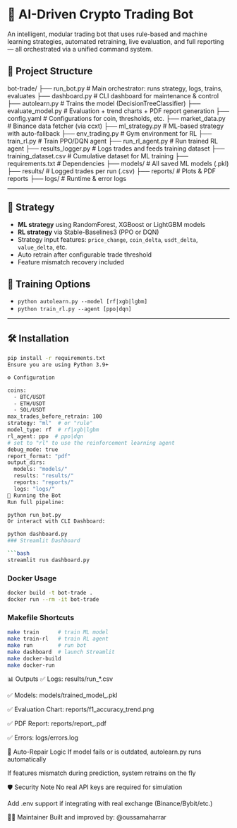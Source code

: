# 🤖 AI-Driven Crypto Trading Bot

An intelligent, modular trading bot that uses rule-based and machine learning strategies, automated retraining, live evaluation, and full reporting — all orchestrated via a unified command system.


## 📁 Project Structure

bot-trade/
├── run_bot.py # Main orchestrator: runs strategy, logs, trains, evaluates
├── dashboard.py # CLI dashboard for maintenance & control
├── autolearn.py # Trains the model (DecisionTreeClassifier)
├── evaluate_model.py # Evaluation + trend charts + PDF report generation
├── config.yaml # Configurations for coin, thresholds, etc.
├── market_data.py # Binance data fetcher (via ccxt)
├── ml_strategy.py # ML-based strategy with auto-fallback
├── env_trading.py # Gym environment for RL
├── train_rl.py # Train PPO/DQN agent
├── run_rl_agent.py # Run trained RL agent
├── results_logger.py # Logs trades and feeds training dataset
├── training_dataset.csv # Cumulative dataset for ML training
├── requirements.txt # Dependencies
├── models/ # All saved ML models (.pkl)
├── results/ # Logged trades per run (.csv)
├── reports/ # Plots & PDF reports
├── logs/ # Runtime & error logs


---

## 🧠 Strategy

- **ML strategy** using RandomForest, XGBoost or LightGBM models
- **RL strategy** via Stable-Baselines3 (PPO or DQN)
- Strategy input features: `price_change`, `coin_delta`, `usdt_delta`, `value_delta`, etc.
- Auto retrain after configurable trade threshold
- Feature mismatch recovery included

## 🚀 Training Options
- `python autolearn.py --model [rf|xgb|lgbm]`
- `python train_rl.py --agent [ppo|dqn]`


---


## 🛠️ Installation

```bash
pip install -r requirements.txt
Ensure you are using Python 3.9+

⚙️ Configuration

coins:
  - BTC/USDT
  - ETH/USDT
  - SOL/USDT
max_trades_before_retrain: 100
strategy: "ml"  # or "rule"
model_type: rf  # rf|xgb|lgbm
rl_agent: ppo  # ppo|dqn
# set to "rl" to use the reinforcement learning agent
debug_mode: true
report_format: "pdf"
output_dirs:
  models: "models/"
  results: "results/"
  reports: "reports/"
  logs: "logs/"
🚀 Running the Bot
Run full pipeline:

python run_bot.py
Or interact with CLI Dashboard:

python dashboard.py
### Streamlit Dashboard

```bash
streamlit run dashboard.py
```
### Docker Usage

```bash
docker build -t bot-trade .
docker run --rm -it bot-trade
```
### Makefile Shortcuts

```bash
make train      # train ML model
make train-rl   # train RL agent
make run        # run bot
make dashboard  # launch Streamlit
make docker-build
make docker-run
```



📊 Outputs
✅ Logs: results/run_*.csv

✅ Models: models/trained_model_<timestamp>.pkl

✅ Evaluation Chart: reports/f1_accuracy_trend.png

✅ PDF Report: reports/report_<timestamp>.pdf

✅ Errors: logs/errors.log

🧩 Auto-Repair Logic
If model fails or is outdated, autolearn.py runs automatically

If features mismatch during prediction, system retrains on the fly

🛡️ Security Note
No real API keys are required for simulation

Add .env support if integrating with real exchange (Binance/Bybit/etc.)

👨‍💻 Maintainer
Built and improved by: @oussamaharrar


